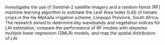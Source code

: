 Investigates the use of Sentinel-2 satellite imagery and a random forest (RF) machine learning algorithm to estimate the Leaf Area Index (LAI) of tomato crops in the Ha-Mphaila irrigation scheme, Limpopo Province, South Africa. The research aimed to determine key wavebands and vegetation indices for LAI estimation, compare the performance of RF models with stepwise multiple linear regression (SMLR) models, and map the spatial distribution of LAI.